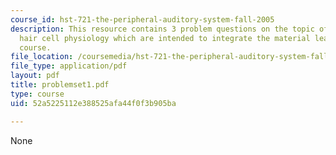 ```yaml
---
course_id: hst-721-the-peripheral-auditory-system-fall-2005
description: This resource contains 3 problem questions on the topic of anatomy and
  hair cell physiology which are intended to integrate the material learned in the
  course.
file_location: /coursemedia/hst-721-the-peripheral-auditory-system-fall-2005/52a5225112e388525afa44f0f3b905ba_problemset1.pdf
file_type: application/pdf
layout: pdf
title: problemset1.pdf
type: course
uid: 52a5225112e388525afa44f0f3b905ba

---
```

None